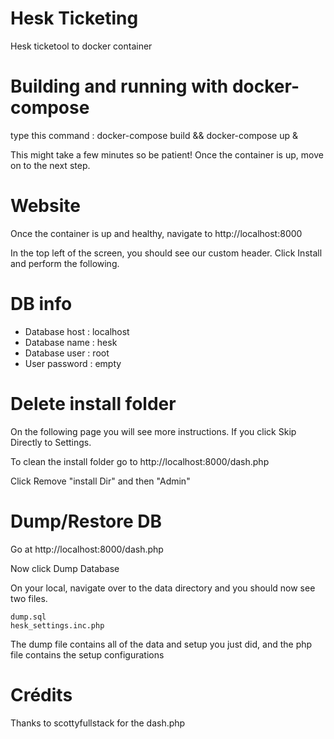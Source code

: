 # Hesk Ticketing
Hesk ticketool to docker container

# Building and running with docker-compose

type this command : docker-compose build && docker-compose up &

This might take a few minutes so be patient! Once the container is up, move on to the next step.

# Website

Once the container is up and healthy, navigate to http://localhost:8000

In the top left of the screen, you should see our custom header. Click Install and perform the following.

# DB info

- Database host : localhost
- Database name : hesk
- Database user : root
- User password : empty

# Delete install folder

On the following page you will see more instructions. If you click Skip Directly to Settings.

To clean the install folder go to http://localhost:8000/dash.php 

Click Remove "install Dir" and then "Admin"

# Dump/Restore DB

Go at http://localhost:8000/dash.php

 
Now click Dump Database

 
On your local, navigate over to the data directory and you should now see two files.
 

    dump.sql
    hesk_settings.inc.php

 
The dump file contains all of the data and setup you just did, and the php file contains the setup configurations 

 
# Crédits

Thanks to scottyfullstack for the dash.php 

